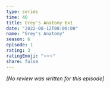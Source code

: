 ```yaml
---
type: series
time: 40
title: Grey's Anatomy 6x1
date: "2022-08-12T00:00:00"
name: "Grey's Anatomy"
season: 6
episode: 1
rating: 3
ratingEmoji: "⭐️⭐️⭐️"
share: false
---
```


_[No review was written for this episode]_
